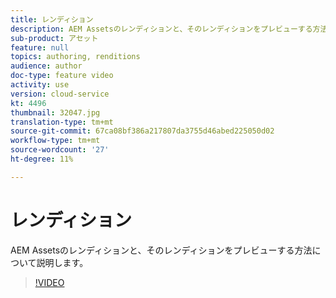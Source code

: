 ```yaml
---
title: レンディション
description: AEM Assetsのレンディションと、そのレンディションをプレビューする方法について説明します。
sub-product: アセット
feature: null
topics: authoring, renditions
audience: author
doc-type: feature video
activity: use
version: cloud-service
kt: 4496
thumbnail: 32047.jpg
translation-type: tm+mt
source-git-commit: 67ca08bf386a217807da3755d46abed225050d02
workflow-type: tm+mt
source-wordcount: '27'
ht-degree: 11%

---
```



# レンディション

AEM Assetsのレンディションと、そのレンディションをプレビューする方法について説明します。

>[!VIDEO](https://video.tv.adobe.com/v/32047/?quality=12&learn=on&hidetitle=true)